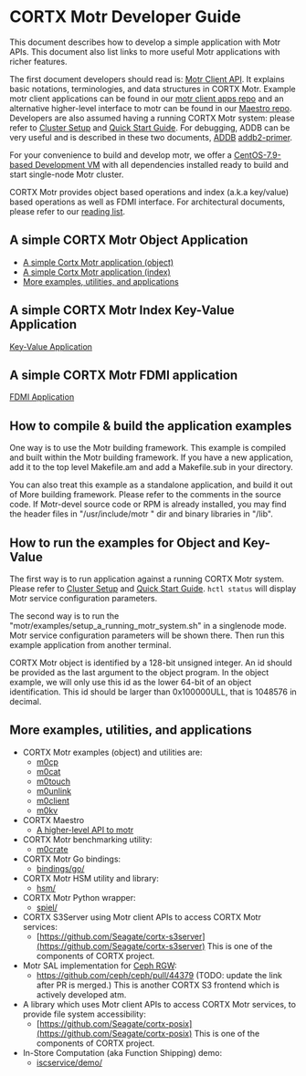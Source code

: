 # CORTX Motr Developer Guide

This document describes how to develop a simple application with Motr APIs.
This document also list links to more useful Motr applications with richer
features.

The first document developers should read is: [Motr Client API](https://github.com/Seagate/cortx-motr/blob/main/motr/client.h).
It explains basic notations, terminologies, and data structures in CORTX Motr.
Example motr client applications can be found in our
[motr client apps repo](https://github.com/Seagate/cortx-motr-apps)
and an alternative higher-level interface to motr can be found in our
[Maestro repo](https://github.com/Seagate/cortx-mio).
Developers are also assumed having a running CORTX Motr system: please refer to
[Cluster Setup](https://github.com/Seagate/CORTX/blob/main/doc/Cluster_Setup.md)
and [Quick Start Guide](https://github.com/Seagate/cortx-motr/blob/main/doc/Quick-Start-Guide.rst). For debugging, ADDB can be
very useful and is described in these two documents, [ADDB](https://github.com/Seagate/cortx-motr/blob/main/doc/ADDB.rst) [addb2-primer](https://github.com/Seagate/cortx-motr/blob/main/doc/addb2-primer).

For your convenience to build and develop motr, we offer a
[CentOS-7.9-based Development VM](https://github.com/Seagate/cortx-motr/releases/tag/ova-centos79)
with all dependencies installed ready to build and start single-node Motr cluster.

CORTX Motr provides object based operations and index (a.k.a key/value) based operations as well as FDMI interface.
For architectural documents, please refer to our [reading list](https://github.com/Seagate/cortx-motr/blob/main/doc/reading-list.md).

## A simple CORTX Motr Object Application

+  [A simple Cortx Motr application (object)](https://github.com/Seagate/cortx-motr/blob/main/doc/motr-object-app.md)
+  [A simple Cortx Motr application (index)](#a-simple-cortx-motr-index-key-value-application)
+  [More examples, utilities, and applications](#more-examples-utilities-and-applications)

## A simple CORTX Motr Index Key-Value Application

[Key-Value Application](https://github.com/Seagate/cortx-motr/blob/main/doc/motr-kv-app.md)

## A simple CORTX Motr FDMI application

[FDMI Application](https://github.com/Seagate/cortx-motr/blob/main/fdmi/plugins/motr-fdmi-app.md)

## How to compile & build the application examples

One way is to use the Motr building framework. This example is compiled and built
within the Motr building framework. If you have a new application, add it to the
top level Makefile.am and add a Makefile.sub in your directory.

You can also treat this example as a standalone application, and build it out of
More building framework. Please refer to the comments in the source code.
If Motr-devel source code or RPM is already installed, you may find the header
files in "/usr/include/motr " dir and binary libraries in "/lib".

## How to run the examples for Object and Key-Value

The first way is to run application against a running CORTX Motr system. Please
refer to [Cluster Setup](https://github.com/Seagate/CORTX/blob/main/doc/Cluster_Setup.md)
and [Quick Start Guide](https://github.com/Seagate/cortx-motr/blob/main/doc/Quick-Start-Guide.rst). `hctl status` will display Motr service
configuration parameters.

The second way is to run the "motr/examples/setup\_a\_running\_motr\_system.sh" in a singlenode mode.
Motr service configuration parameters will be shown there. Then run this example application
from another terminal.

CORTX Motr object is identified by a 128-bit unsigned integer. An id should be provided
as the last argument to the object program. In the object example, we will only use this id as the lower
64-bit of an object identification. This id should be larger than 0x100000ULL, that is 1048576 in decimal.


## More examples, utilities, and applications

*   CORTX Motr examples (object) and utilities are:
    *   [m0cp](https://github.com/Seagate/cortx-motr/blob/main/motr/st/utils/copy.c)
    *   [m0cat](https://github.com/Seagate/cortx-motr/blob/main/motr/st/utils/cat.c)
    *   [m0touch](https://github.com/Seagate/cortx-motr/blob/main/motr/st/utils/touch.c)
    *   [m0unlink](https://github.com/Seagate/cortx-motr/blob/main/motr/st/utils/unlink.c)
    *   [m0client](https://github.com/Seagate/cortx-motr/blob/main/motr/st/utils/client.c)
    *   [m0kv](https://github.com/Seagate/cortx-motr/tree/main/motr/m0kv)
*   CORTX Maestro
    * [A higher-level API to motr](https://github.com/Seagate/cortx-mio)
*   CORTX Motr benchmarking utility:
    *   [m0crate](https://github.com/Seagate/cortx-motr/tree/main/motr/m0crate)
*   CORTX Motr Go bindings:
    *   [bindings/go/](https://github.com/Seagate/cortx-motr/tree/main/bindings/go)
*   CORTX Motr HSM utility and library:
    *   [hsm/](https://github.com/Seagate/cortx-motr/tree/main/hsm)
*   CORTX Motr Python wrapper:
    *   [spiel/](https://github.com/Seagate/cortx-motr/tree/main/spiel)
*   CORTX S3Server using Motr client APIs to access CORTX Motr services:
    *   [https://github.com/Seagate/cortx-s3server](https://github.com/Seagate/cortx-s3server)
        This is one of the components of CORTX project.
*   Motr SAL implementation for [Ceph RGW](https://docs.ceph.com/en/pacific/radosgw/):
    *   https://github.com/ceph/ceph/pull/44379 (TODO: update the link after PR is merged.)
        This is another CORTX S3 frontend which is actively developed atm.
*   A library which uses Motr client APIs to access CORTX Motr services, to provide file system accessibility:
    *   [https://github.com/Seagate/cortx-posix](https://github.com/Seagate/cortx-posix)
        This is one of the components of CORTX project.
*   In-Store Computation (aka Function Shipping) demo:
    *   [iscservice/demo/](https://github.com/Seagate/cortx-motr/tree/main/iscservice/demo)

